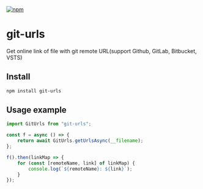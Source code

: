 [![npm](https://img.shields.io/npm/dt/git-urls.svg)](https://www.npmjs.com/package/git-urls)

# git-urls

Get online link of file with git remote URL(support Github, GitLab, Bitbucket, VSTS)

## Install

```bash
npm install git-urls
```

## Usage example

```javascript
import GitUrls from "git-urls";

const f = async () => {
    return await GitUrls.getUrlsAsync(__filename);
};

f().then(linkMap => {
    for (const [remoteName, link] of linkMap) {
        console.log(`${remoteName}: ${link}`);
    }
});
```
